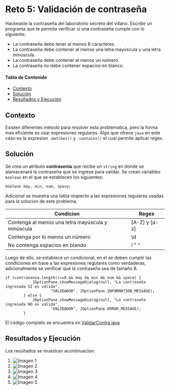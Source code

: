 # Reto 5: Validación de contraseña
Hackeaste la contraseña del laboratorio secreto del villano. Escribe un programa que te permita verificar si una contraseña cumple con lo siguiente:
* La contraseña debe tener al menos 8 caracteres.
* La contraseña debe contener al menos una letra mayúscula y una letra minúscula.
* La contraseña debe contener al menos un número.
* La contraseña no debe contener espacios en blanco.

#### Tabla de Contenido

- [Contexto](#contexto)
- [Solución](#solución)
- [Resultados y Ejecución](#resultados-y-ejecución)

## Contexto
Existen diferentes método para resolver esta problematica, pero la forma mas eficiente es usar expresiones regulares. Algo que ofrece ```java``` en este caso es la expresion ```.matches()``` y ```.contains()``` el cual permite aplicar regex.

## Solución
Se crea un atributo **contrasenia** que recibe un ```string``` en donde se alamacenará la contraseña que se ingrese para validar. Se crean variables ```boolean``` en el que se establecen los siguientes:

 ```boolean may, min, num, space;```

Adicional se muestra una tabla respecto a las expresiones regulares usadas para la solucion de este problema.

| Condicion      | Regex |  
| ----------- | ----------- |
| Contenga al menos una letra mayúscula y minúscula | [A-Z] y [a-z] |
| Contenga por lo menos un número   | \\d |
| No contenga espacios en blando | ! " "  |

Luego de ello, se establece un condicional, en el se deben cumplir las condiciones en base a las expresiones regulares como verdaderas, adicionalmente se verificar que la contraseña sea de tamaño 8.

```
if (contrasenia.length()==8 && may && min && num && space) {
            JOptionPane.showMessageDialog(null, "La contraseña ingresada SI es válida",
                    "VALIDADOR", JOptionPane.INFORMATION_MESSAGE);
        } else {
            JOptionPane.showMessageDialog(null, "La contraseña ingresada NO es válida",
                    "VALIDADOR", JOptionPane.ERROR_MESSAGE);
        }
```
El código completo se encuentra en [ValidarContra.java](https://github.com/ShanderGonzalez/30DaysOfCode/blob/master/src/Desafio5/ValidarContra.java "ValidarContra.java")

## Resultados y Ejecución
Los resultados se muestran acontinuación:

1. ![Imagen 1](https://github.com/ShanderGonzalez/30DaysOfCode/assets/94009521/ba744404-40e6-4663-9441-832ce5ca0fb5)
2. ![Imagen 2](https://github.com/ShanderGonzalez/30DaysOfCode/assets/94009521/b96eebe6-29a5-4f23-9795-8936f41ccdeb)
3. ![Imagen 3](https://github.com/ShanderGonzalez/30DaysOfCode/assets/94009521/12c60a89-1e1e-4b0a-9c88-183ebf0e8a3b)
4. ![Imagen 4](https://github.com/ShanderGonzalez/30DaysOfCode/assets/94009521/ef045447-0e3d-4f26-9b95-34a5af59c320)
5. ![Imagen 5](https://github.com/ShanderGonzalez/30DaysOfCode/assets/94009521/c28ccf3d-251f-46fb-a733-a1e770ed30b9)





